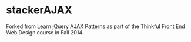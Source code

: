 # stackerAJAX
Forked from Learn jQuery AJAX Patterns
as part of the Thinkful Front End Web Design course in Fall 2014. 
